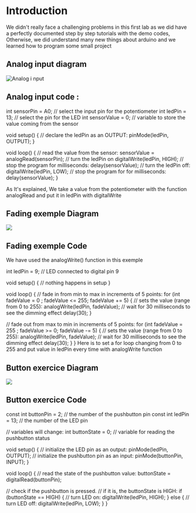 # Introduction

We didn't really face a challenging problems in this first lab as we did have a perfectly documented step by step tutorials with the demo codes, Otherwise, we did understand many new things about arduino and we learned how to program some small project 

## Analog input diagram

![](https://lh3.googleusercontent.com/ESRgQxQhq_0t2QsGiVdSGTpDUPBjTY-nobYc67rJRjffbJkxk4quKJtCZDcrwgZpS-f3CkqpKYhy "Analog i nput")

## Analog input code : 

int sensorPin = A0;    // select the input pin for the potentiometer
int ledPin = 13;      // select the pin for the LED
int sensorValue = 0;  // variable to store the value coming from the sensor

void setup() {
  // declare the ledPin as an OUTPUT:
  pinMode(ledPin, OUTPUT);
}

void loop() {
  // read the value from the sensor:
  sensorValue = analogRead(sensorPin);
  // turn the ledPin on
  digitalWrite(ledPin, HIGH);
  // stop the program for <sensorValue> milliseconds:
  delay(sensorValue);
  // turn the ledPin off:
  digitalWrite(ledPin, LOW);
  // stop the program for for <sensorValue> milliseconds:
  delay(sensorValue);
}

As It's explained, We take a value from the potentiometer with the function analogRead and put it in ledPin with digitalWrite



## Fading exemple Diagram
![](https://lh3.googleusercontent.com/0YqCg2TJ3RrUQyhvZ_-3W7RBwCjg8k52_Q_RfDWR0URBWivu436VGTkpvLoUo9V3dixcJyYOtW5l)
## Fading exemple Code
We have used the analogWrite() function in
 this exemple

int ledPin = 9;    // LED connected to digital pin 9

void setup() {
  // nothing happens in setup
}

void loop() {
  // fade in from min to max in increments of 5 points:
  for (int fadeValue = 0 ; fadeValue <= 255; fadeValue += 5) {
    // sets the value (range from 0 to 255):
    analogWrite(ledPin, fadeValue);
    // wait for 30 milliseconds to see the dimming effect
    delay(30);
  }

  // fade out from max to min in increments of 5 points:
  for (int fadeValue = 255 ; fadeValue >= 0; fadeValue -= 5) {
    // sets the value (range from 0 to 255):
    analogWrite(ledPin, fadeValue);
    // wait for 30 milliseconds to see the dimming effect
    delay(30);
  }
}
Here is to set a for loop changing from 0 to 255 and put value in ledPin every time with analogWrite function

## Button exercice Diagram
![](https://lh3.googleusercontent.com/rPTEjhrh_Bgb6KUUHCk3bAiKjRCx74N_HQzZclsx7qjZSVyea1GQXvl7fpIZoyBrZwWISAhXQ3o)


## Button exercice Code

const int buttonPin = 2;     // the number of the pushbutton pin
const int ledPin =  13;      // the number of the LED pin

// variables will change:
int buttonState = 0;         // variable for reading the pushbutton status

void setup() {
  // initialize the LED pin as an output:
  pinMode(ledPin, OUTPUT);
  // initialize the pushbutton pin as an input:
  pinMode(buttonPin, INPUT);
}

void loop() {
  // read the state of the pushbutton value:
  buttonState = digitalRead(buttonPin);

  // check if the pushbutton is pressed.
  // if it is, the buttonState is HIGH:
  if (buttonState == HIGH) {
    // turn LED on:
    digitalWrite(ledPin, HIGH);
  } else {
    // turn LED off:
    digitalWrite(ledPin, LOW);
  }
}

